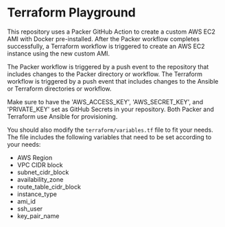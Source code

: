# Terraform Playground

This repository uses a Packer GitHub Action to create a custom AWS EC2 AMI with Docker pre-installed. After the Packer workflow completes successfully, a Terraform workflow is triggered to create an AWS EC2 instance using the new custom AMI.

The Packer workflow is triggered by a push event to the repository that includes changes to the Packer directory or workflow. The Terraform workflow is triggered by a push event that includes changes to the Ansible or Terraform directories or workflow.

Make sure to have the 'AWS_ACCESS_KEY', 'AWS_SECRET_KEY', and 'PRIVATE_KEY' set as GitHub Secrets in your repository. Both Packer and Terraform use Ansible for provisioning.

You should also modify the `terraform/variables.tf` file to fit your needs. The file includes the following variables that need to be set according to your needs:

- AWS Region
- VPC CIDR block
- subnet_cidr_block
- availability_zone
- route_table_cidr_block
- instance_type
- ami_id
- ssh_user
- key_pair_name
